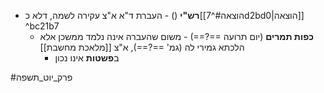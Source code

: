 * **רש"י** () - העברת ד"א א"צ עקירה לשמה, דלא כ[[הוצאה#^7d2bd0|הוצאה]] ^bc21b7
	* **כפות תמרים** (יום תרועה ==?==) - משום שהעברה אינה נלמד ממשכן אלא הלכתא גמירי לה (גמ' ==?==), א"צ [[מלאכת מחשבת]]
		* ב**פשטות** אינו נכון

#פרק_יוט_תשפה